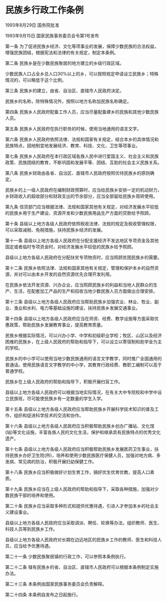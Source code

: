 # 民族乡行政工作条例

1993年8月29日 国务院批准　

1993年9月15日 国家民族事务委员会令第1号发布　

<!-- INFO END -->

第一条 为了促进民族乡经济、文化等项事业的发展，保障少数民族的合法权益，增强民族团结，根据宪法和法律的有关规定，制定本条例。

第二条 民族乡是在少数民族聚居的地方建立的乡级行政区域。

少数民族人口占全乡总人口30%以上的乡，可以按照规定申请设立民族乡；特殊情况的，可以略低于这个比例。

第三条 民族乡的建立，由省、自治区、直辖市人民政府决定。

民族乡的名称，除特殊情况外，按照以地方名称加民族名称确定。

第四条 民族乡人民政府配备工作人员，应当尽量配备建乡的民族和其他少数民族人员。

第五条 民族乡人民政府在执行职务的时候，使用当地通用的语言文字。

第六条 民族乡人民政府依照法律、法规和国家有关规定，结合本乡的具体情况和民族特点，因地制宜地发展经济、教育、科技、文化、卫生等项事业。

第七条 民族乡人民政府在本行政区域各族人民中进行爱国主义、社会主义和民族政策、民族团结的教育，不断巩固和发展平等、团结、互助的社会主义民族关系。

第八条 民族乡财政由各省、自治区、直辖市人民政府按照优待民族乡的原则确定。

民族乡的上一级人民政府在编制财政预算时，应当给民族乡安排一定的机动财力，乡财政收入的超收部分和财政支出的节余部分，应当全部留给民族乡周转使用。

第九条 信贷部门应当根据法律、法规和国家其他有关规定，对经济发展水平较低的民族乡用于生产建设、资源开发和少数民族用品生产方面的贷款给予照顾。

第十条 县级以上地方各级人民政府依照税收法律、法规的规定及税收管理权限，可以采取减税、免税措施，扶持民族乡经济的发展。

第十一条 县级以上地方各级人民政府在分配支援经济不发达地区专项资金及其他固定或者临时专项资金时，对经济发展水平较低的民族乡给予照顾。

县级以上地方各级人民政府在分配扶贫专项物资时，应当照顾贫困民族乡的需要。

第十二条 民族乡依照法律、法规和国家其他有关规定，管理和保护本乡的自然资源，并对可以由本乡开发的自然资源优先合理开发利用。

在民族乡依法开发资源、兴办企业，应当照顾民族乡的利益和当地人民群众的生产、生活，在配套加工产品的生产和招收当地少数民族人员方面做出合理安排。

第十三条 县级以上地方各级人民政府应当帮助民族乡加强农业、林业、牧业、副业、渔业和水利、电力等基础设施的建设，扶持民族乡发展交通事业。

第十四条 县级以上地方各级人民政府应当在师资、经费、教学设施等方面采取优惠政策，帮助民族乡发展教育事业，提高教育质量。

民族乡根据实际情况，可以兴办小学、中学和初级职业学校；牧区、山区以及经济困难的民族乡，在上级人民政府的帮助和指导下，可以设立以寄宿制和助学金为主的学校。

民族乡的中小学可以使用当地少数民族通用的语言文字教学，同时推广全国通用的普通话。使用民族语言文字教学的中小学，其教育行政经费、教职工编制可以高于普通学校。

民族乡在上级人民政府的帮助和指导下，积极开展扫盲工作。

县级以上地方各级人民政府可以根据当地实际情况，在有关大中专院校和中学中设立民族班，尽可能使民族乡有一定数量的学生入学。

第十五条 县级以上地方各级人民政府应当帮助民族乡开展科学技术知识的普及工作，组织和促进科学技术的交流和协作。

第十六条 县级以上地方各级人民政府应当积极帮助民族乡创办广播站、文化馆(站)等文化设施，丰富各族人民的文化生活，保护和继承具有民族特点的优秀文化遗产。

第十七条 县级以上地方各级人民政府应当积极帮助民族乡发展医药卫生事业，扶持民族乡办好卫生院(所)，培养和使用少数民族医疗保健人员，加强对地方病、多发病、常见病的防治，积极开展妇幼保健工作。

第十八条 民族乡应当积极做好计划生育工作，搞好优生优育优教，提高人口素质。

第十九条 民族乡应当在上级人民政府的帮助和指导下，采取各种措施，加强对少数民族干部的培养和使用。

第二十条 民族乡应当采取多种形式和提供优惠待遇，引进人才参加本乡的社会主义建设事业。

县级以上地方各级人民政府应当采取调派、聘任、轮换等办法，组织教师、医生、科技人员等到民族乡工作。

县级以上地方各级人民政府对长期在边远地区的民族乡工作的教师、医生和科技人员，应当给予优惠待遇。

第二十一条 少数民族聚居镇的行政工作，可以参照本条例执行。

第二十二条 辖有民族乡的省、自治区、直辖市人民政府可以根据本条例制定实施办法。

第二十三条 本条例由国家民族事务委员会负责解释。

第二十四条 本条例自发布之日起施行。
